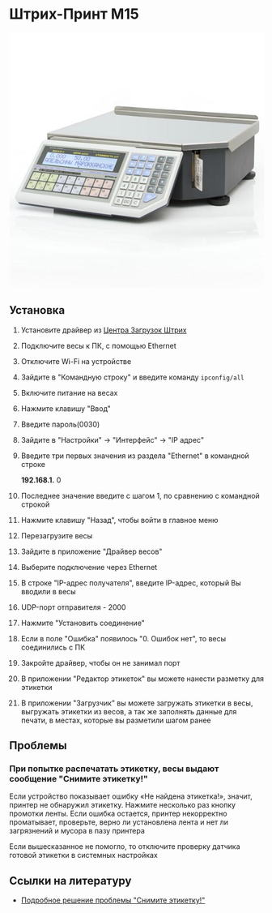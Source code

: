 # Штрих-Принт М15
![Штрих-ПринтМ](https://github.com/Barsuchek/Maintenance-Center-Engineer/blob/main/Photo/Ves/Штрих-ПринтМ.jpeg)

## Установка
1. Установите драйвер из [Центра Загрузок Штрих](https://www.shtrih-m.ru/support/download/?searchDownloads=Драйвер/ПО%20ШТРИХ-ПРИНТ%204.5) 
2. Подключите весы к ПК, с помощью Ethernet
3. Отключите Wi-Fi на устройстве
4. Зайдите в "Командную строку" и введите команду ```ipconfig/all```
5. Включите питание на весах
6. Нажмите клавишу "Ввод"
7. Введите пароль(0030)
8. Зайдите в "Настройки" → "Интерфейс" → "IP адрес"
9. Введите три первых значения из раздела "Ethernet" в командной строке 
	
	**192.168.1.** 0
11. Последнее значение введите с шагом 1, по сравнению с командной строкой
12. Нажмите клавишу "Назад", чтобы войти в главное меню
13. Перезагрузите весы
14. Зайдите в приложение "Драйвер весов"
15. Выберите подключение через Ethernet
16. В строке "IP-адрес получателя", введите IP-адрес, который Вы вводили в весы
17. UDP-порт отправителя - 2000
18. Нажмите "Установить соединение"
19. Если в поле "Ошибка" появилось "0. Ошибок нет", то весы соединились с ПК
20. Закройте драйвер, чтобы он не занимал порт
21. В приложении "Редактор этикеток" вы можете нанести разметку для этикетки
22. В приложении "Загрузчик" вы можете загружать этикетки в весы, выгружать этикетки из весов, а так же заполнять данные для печати, в местах, которые вы разметили шагом ранее

## Проблемы
### При попытке распечатать этикетку, весы выдают сообщение "Снимите этикетку!"
Если устройство показывает ошибку «Не найдена этикетка!», значит, принтер не обнаружил этикетку. Нажмите несколько раз кнопку промотки ленты. Если ошибка остается, принтер некорректно проматывает, проверьте, верно ли установлена лента и нет ли загрязнений и мусора в пазу принтера

Если вышесказанное не помогло, то отключите проверку датчика готовой этикетки в системных настройках


## Ссылки на литературу
* [Подробное решение проблемы "Снимите этикетку!"](https://b-kassa.ru/blog/vesy-shtrikh-print-perechen-oshibok/#snimiteetiketku)
